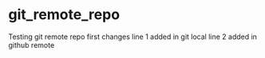 # git_remote_repo
Testing git remote repo 
first changes
line 1 added in git local
line 2 added in github remote
